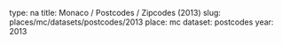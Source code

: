 type: na
title: Monaco / Postcodes / Zipcodes (2013)
slug: places/mc/datasets/postcodes/2013
place: mc
dataset: postcodes
year: 2013
